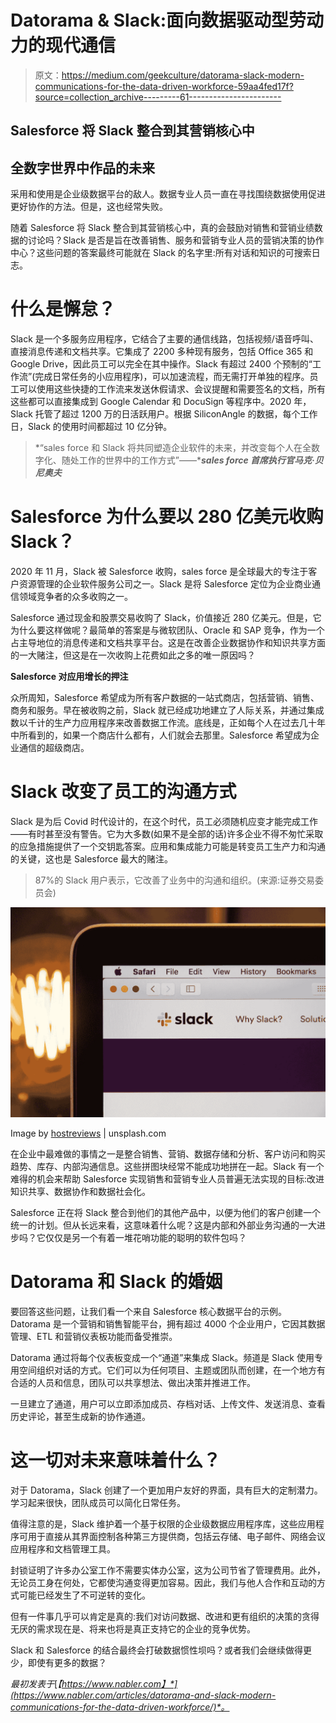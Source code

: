 # Datorama & Slack:面向数据驱动型劳动力的现代通信

> 原文：<https://medium.com/geekculture/datorama-slack-modern-communications-for-the-data-driven-workforce-59aa4fed17f?source=collection_archive---------61----------------------->

## Salesforce 将 Slack 整合到其营销核心中

## 全数字世界中作品的未来

采用和使用是企业级数据平台的敌人。数据专业人员一直在寻找围绕数据使用促进更好协作的方法。但是，这也经常失败。

随着 Salesforce 将 Slack 整合到其营销核心中，真的会鼓励对销售和营销业绩数据的讨论吗？Slack 是否是旨在改善销售、服务和营销专业人员的营销决策的协作中心？这些问题的答案最终可能就在 Slack 的名字里:所有对话和知识的可搜索日志。

# 什么是懈怠？

Slack 是一个多服务应用程序，它结合了主要的通信线路，包括视频/语音呼叫、直接消息传递和文档共享。它集成了 2200 多种现有服务，包括 Office 365 和 Google Drive，因此员工可以完全在其中操作。Slack 有超过 2400 个预制的“工作流”(完成日常任务的小应用程序)，可以加速流程，而无需打开单独的程序。员工可以使用这些快捷的工作流来发送休假请求、会议提醒和需要签名的文档，所有这些都可以直接集成到 Google Calendar 和 DocuSign 等程序中。2020 年，Slack 托管了超过 1200 万的日活跃用户。根据 SiliconAngle 的数据，每个工作日，Slack 的使用时间都超过 10 亿分钟。

> *“sales force 和 Slack 将共同塑造企业软件的未来，并改变每个人在全数字化、随处工作的世界中的工作方式”——****sales force 首席执行官马克·贝尼奥夫***

# Salesforce 为什么要以 280 亿美元收购 Slack？

2020 年 11 月，Slack 被 Salesforce 收购，sales force 是全球最大的专注于客户资源管理的企业软件服务公司之一。Slack 是将 Salesforce 定位为企业商业通信领域竞争者的众多收购之一。

Salesforce 通过现金和股票交易收购了 Slack，价值接近 280 亿美元。但是，它为什么要这样做呢？最简单的答案是与微软团队、Oracle 和 SAP 竞争，作为一个占主导地位的消息传递和文档共享平台。这是在改善企业数据协作和知识共享方面的一大赌注，但这是在一次收购上花费如此之多的唯一原因吗？

**Salesforce 对应用增长的押注**

众所周知，Salesforce 希望成为所有客户数据的一站式商店，包括营销、销售、商务和服务。早在被收购之前，Slack 就已经成功地建立了人际关系，并通过集成数以千计的生产力应用程序来改善数据工作流。底线是，正如每个人在过去几十年中所看到的，如果一个商店什么都有，人们就会去那里。Salesforce 希望成为企业通信的超级商店。

# Slack 改变了员工的沟通方式

Slack 是为后 Covid 时代设计的，在这个时代，员工必须随机应变才能完成工作——有时甚至没有警告。它为大多数(如果不是全部的话)许多企业不得不匆忙采取的应急措施提供了一个交钥匙答案。应用和集成能力可能是转变员工生产力和沟通的关键，这也是 Salesforce 最大的赌注。

> 87%的 Slack 用户表示，它改善了业务中的沟通和组织。(来源:证券交易委员会)

![](img/a832031d901c97431cfdec616f3c880a.png)

Image by [hostreviews](https://unsplash.com/@hostreviews) | unsplash.com

在企业中最难做的事情之一是整合销售、营销、数据存储和分析、客户访问和购买趋势、库存、内部沟通信息。这些拼图块经常不能成功地拼在一起。Slack 有一个难得的机会来帮助 Salesforce 实现销售和营销专业人员普遍无法实现的目标:改进知识共享、数据协作和数据社会化。

Salesforce 正在将 Slack 整合到他们的其他产品中，以便为他们的客户创建一个统一的计划。但从长远来看，这意味着什么呢？这是内部和外部业务沟通的一大进步吗？它仅仅是另一个有着一堆花哨功能的聪明的软件包吗？

# Datorama 和 Slack 的婚姻

要回答这些问题，让我们看一个来自 Salesforce 核心数据平台的示例。Datorama 是一个营销和销售智能平台，拥有超过 4000 个企业用户，它因其数据管理、ETL 和营销仪表板功能而备受推崇。

Datorama 通过将每个仪表板变成一个“通道”来集成 Slack。频道是 Slack 使用专用空间组织对话的方式。它们可以为任何项目、主题或团队而创建，在一个地方有合适的人员和信息，团队可以共享想法、做出决策并推进工作。

一旦建立了通道，用户可以立即添加成员、存档对话、上传文件、发送消息、查看历史评论，甚至生成新的协作通道。

# 这一切对未来意味着什么？

对于 Datorama，Slack 创建了一个更加用户友好的界面，具有巨大的定制潜力。学习起来很快，团队成员可以简化日常任务。

值得注意的是，Slack 维护着一个基于权限的企业级数据应用程序库，这些应用程序可用于直接从其界面控制各种第三方提供商，包括云存储、电子邮件、网络会议应用程序和文档管理工具。

封锁证明了许多办公室工作不需要实体办公室，这为公司节省了管理费用。此外，无论员工身在何处，它都使沟通变得更加容易。因此，我们与他人合作和互动的方式可能已经发生了不可逆转的变化。

但有一件事几乎可以肯定是真的:我们对访问数据、改进和更有组织的决策的贪得无厌的需求现在是、将来也将是真正支持它的企业的竞争优势。

Slack 和 Salesforce 的结合最终会打破数据惯性坝吗？或者我们会继续做得更少，即使有更多的数据？

*最初发表于*[*【https://www.nabler.com】*](https://www.nabler.com/articles/datorama-and-slack-modern-communications-for-the-data-driven-workforce/)*。*